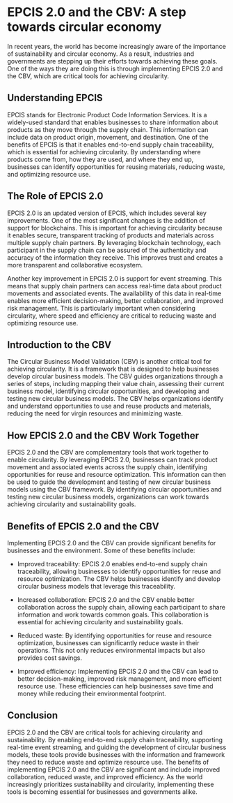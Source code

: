 # EPCIS 2.0 and the CBV: A step towards circular economy

In recent years, the world has become increasingly aware of the importance of sustainability and circular economy. As a result, industries and governments are stepping up their efforts towards achieving these goals. One of the ways they are doing this is through implementing EPCIS 2.0 and the CBV, which are critical tools for achieving circularity.

## Understanding EPCIS

EPCIS stands for Electronic Product Code Information Services. It is a widely-used standard that enables businesses to share information about products as they move through the supply chain. This information can include data on product origin, movement, and destination. One of the benefits of EPCIS is that it enables end-to-end supply chain traceability, which is essential for achieving circularity. By understanding where products come from, how they are used, and where they end up, businesses can identify opportunities for reusing materials, reducing waste, and optimizing resource use.

## The Role of EPCIS 2.0

EPCIS 2.0 is an updated version of EPCIS, which includes several key improvements. One of the most significant changes is the addition of support for blockchains. This is important for achieving circularity because it enables secure, transparent tracking of products and materials across multiple supply chain partners. By leveraging blockchain technology, each participant in the supply chain can be assured of the authenticity and accuracy of the information they receive. This improves trust and creates a more transparent and collaborative ecosystem.

Another key improvement in EPCIS 2.0 is support for event streaming. This means that supply chain partners can access real-time data about product movements and associated events. The availability of this data in real-time enables more efficient decision-making, better collaboration, and improved risk management. This is particularly important when considering circularity, where speed and efficiency are critical to reducing waste and optimizing resource use.

## Introduction to the CBV

The Circular Business Model Validation (CBV) is another critical tool for achieving circularity. It is a framework that is designed to help businesses develop circular business models. The CBV guides organizations through a series of steps, including mapping their value chain, assessing their current business model, identifying circular opportunities, and developing and testing new circular business models. The CBV helps organizations identify and understand opportunities to use and reuse products and materials, reducing the need for virgin resources and minimizing waste.

## How EPCIS 2.0 and the CBV Work Together

EPCIS 2.0 and the CBV are complementary tools that work together to enable circularity. By leveraging EPCIS 2.0, businesses can track product movement and associated events across the supply chain, identifying opportunities for reuse and resource optimization. This information can then be used to guide the development and testing of new circular business models using the CBV framework. By identifying circular opportunities and testing new circular business models, organizations can work towards achieving circularity and sustainability goals.

## Benefits of EPCIS 2.0 and the CBV

Implementing EPCIS 2.0 and the CBV can provide significant benefits for businesses and the environment. Some of these benefits include:

- Improved traceability: EPCIS 2.0 enables end-to-end supply chain traceability, allowing businesses to identify opportunities for reuse and resource optimization. The CBV helps businesses identify and develop circular business models that leverage this traceability.

- Increased collaboration: EPCIS 2.0 and the CBV enable better collaboration across the supply chain, allowing each participant to share information and work towards common goals. This collaboration is essential for achieving circularity and sustainability goals.

- Reduced waste: By identifying opportunities for reuse and resource optimization, businesses can significantly reduce waste in their operations. This not only reduces environmental impacts but also provides cost savings.

- Improved efficiency: Implementing EPCIS 2.0 and the CBV can lead to better decision-making, improved risk management, and more efficient resource use. These efficiencies can help businesses save time and money while reducing their environmental footprint.

## Conclusion

EPCIS 2.0 and the CBV are critical tools for achieving circularity and sustainability. By enabling end-to-end supply chain traceability, supporting real-time event streaming, and guiding the development of circular business models, these tools provide businesses with the information and framework they need to reduce waste and optimize resource use. The benefits of implementing EPCIS 2.0 and the CBV are significant and include improved collaboration, reduced waste, and improved efficiency. As the world increasingly prioritizes sustainability and circularity, implementing these tools is becoming essential for businesses and governments alike.

